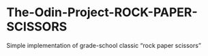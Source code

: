 # The-Odin-Project-ROCK-PAPER-SCISSORS
Simple implementation of grade-school classic “rock paper scissors”
